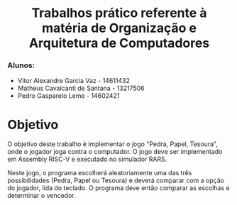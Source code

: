 

<h1 align="center">Trabalhos prático referente à matéria de Organização e Arquitetura de Computadores</h1>
  
### Alunos:
- Vitor Alexandre Garcia Vaz - 14611432
- Matheus Cavalcanti de Santana - 13217506
- Pedro Gasparelo Leme - 14602421

# Objetivo

O objetivo deste trabalho é implementar o jogo "Pedra, Papel, Tesoura", onde o jogador
joga contra o computador. O jogo deve ser implementado em Assembly RISC-V e executado no
simulador RARS.

Neste jogo, o programa escolherá aleatoriamente uma das três possibilidades (Pedra, Papel
ou Tesoura) e deverá comparar com a opção do jogador, lida do teclado. O programa deve então
comparar as escolhas e determinar o vencedor. 
